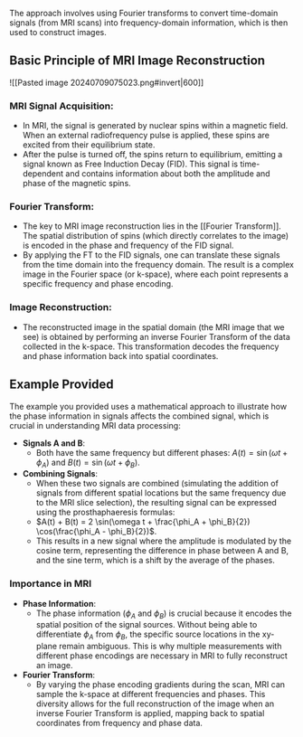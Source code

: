 The approach involves using Fourier transforms to convert time-domain signals (from MRI scans) into frequency-domain information, which is then used to construct images.

## Basic Principle of MRI Image Reconstruction
![[Pasted image 20240709075023.png#invert|600]]
### MRI Signal Acquisition:
   - In MRI, the signal is generated by nuclear spins within a magnetic field. When an external radiofrequency pulse is applied, these spins are excited from their equilibrium state.
   - After the pulse is turned off, the spins return to equilibrium, emitting a signal known as Free Induction Decay (FID). This signal is time-dependent and contains information about both the amplitude and phase of the magnetic spins.
### Fourier Transform:
   - The key to MRI image reconstruction lies in the [[Fourier Transform]]. The spatial distribution of spins (which directly correlates to the image) is encoded in the phase and frequency of the FID signal.
   - By applying the FT to the FID signals, one can translate these signals from the time domain into the frequency domain. The result is a complex image in the Fourier space (or k-space), where each point represents a specific frequency and phase encoding.
### Image Reconstruction:
   - The reconstructed image in the spatial domain (the MRI image that we see) is obtained by performing an inverse Fourier Transform of the data collected in the k-space. This transformation decodes the frequency and phase information back into spatial coordinates.
## Example Provided
The example you provided uses a mathematical approach to illustrate how the phase information in signals affects the combined signal, which is crucial in understanding MRI data processing:
- **Signals A and B**:
  - Both have the same frequency but different phases: $A(t) = \sin(\omega t + \phi_A)$ and $B(t) = \sin(\omega t + \phi_B)$.
- **Combining Signals**:
  - When these two signals are combined (simulating the addition of signals from different spatial locations but the same frequency due to the MRI slice selection), the resulting signal can be expressed using the prosthaphaeresis formulas:
  - $A(t) + B(t) = 2 \sin(\omega t + \frac{\phi_A + \phi_B}{2}) \cos(\frac{\phi_A - \phi_B}{2})$.
  - This results in a new signal where the amplitude is modulated by the cosine term, representing the difference in phase between A and B, and the sine term, which is a shift by the average of the phases.
### Importance in MRI
- **Phase Information**:
  - The phase information ($\phi_A$ and $\phi_B$) is crucial because it encodes the spatial position of the signal sources. Without being able to differentiate $\phi_A$ from $\phi_B$, the specific source locations in the xy-plane remain ambiguous. This is why multiple measurements with different phase encodings are necessary in MRI to fully reconstruct an image.
- **Fourier Transform**:
  - By varying the phase encoding gradients during the scan, MRI can sample the k-space at different frequencies and phases. This diversity allows for the full reconstruction of the image when an inverse Fourier Transform is applied, mapping back to spatial coordinates from frequency and phase data.


